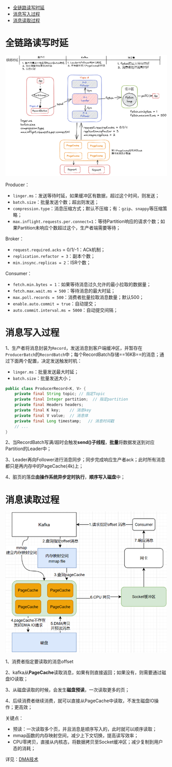 - [全链路读写时延](#全链路读写时延)
- [消息写入过程](#消息写入过程)
- [消息读取过程](#消息读取过程)

# 全链路读写时延
![](../../images/kakfa-process.png)

Producer：
- `linger.ms`：发送等待时延，如果缓冲区有数据，超过这个时间，则发送；
- `batch.size`：批量发送个数；超出则发送；
- `compression.type`：消息压缩方式；默认不压缩；有：`gzip`、`snappy`等压缩策略；
- `max.inflight.requests.per.connect=1`：等待Partition响应的请求个数；如果Partition未响应个数超过这个，生产者端需要等待；

Broker：
- `request.required.acks` = 0/1/-1：ACk机制；
- `replication.refactor = 3`：副本个数；
- `min.insync.replicas = 2`：ISR个数；

Consumer：
- `fetch.min.bytes = 1`：如果等待消息过久允许的最小拉取的数据量；
- `fetch.max.wait.ms = 500`：等待消息的最大时延；
- `max.poll.records = 500`：消费者批量拉取消息数量；默认500；
- `enable.auto.commit = true`：自动提交；
- `auto.commit.interval.ms = 5000`：自动提交间隔；

# 消息写入过程
1、生产者将消息封装为`Record`，发送消息到客户端缓冲区，并暂存在`ProducerBatch`的`RecordBatch`中；每个RecordBatch存储==16KB==的消息；通过下面两个配置，决定发送触发时机：
- `linger.ms`：批量发送最大时延；
- `batch.size`：批量发送大小；

```java
public class ProducerRecord<K, V> {
    private final String topic; // 指定Topic
    private final Integer partition;  // 指定partition
    private final Headers headers;
    private final K key;    // 消息key
    private final V value;  // 消息体
    private final Long timestamp;   // 消息时间戳
    // ...
}
```

2、当RecordBatch写满/超时会触发**send()子线程**，**批量**将数据发送到对应Partition的Leader中；

3、Leader再向Follower进行消息同步；同步完成响应生产者ack；此时所有消息都只是再内存中的PageCache(4k)上；

4、脏页的落盘**由操作系统异步定时执行**，**顺序写入磁盘**中；


# 消息读取过程

<img title="" src="../../images/kafka%E5%8F%91%E9%80%81%E6%B6%88%E6%81%AF.png" alt="image-20200522175607759" style="zoom: 80%;">

1、消费者指定要读取的消息offset

2、kafka从**PageCache**读取消息，如果有则直接返回；如果没有，则需要通过磁盘IO读取；

3、从磁盘读取的时候，会发生**磁盘预读**，一次读取更多的页；

4、后续消费者继续消费，就可以直接从PageCache中读取，不发生磁盘IO操作；更高效；

关键点：
- 预读：一次读取多个页，并且消息是顺序写入的，此时就可以顺序读取；
- mmap函数的内存映射空间，减少上下文切换，提高读写效率；
- CPU零拷贝，直接从内核态，将数据拷贝至Socket缓冲区；减少复制到用户态的消耗；

详见：[DMA技术](../../OS/DMA%E6%8A%80%E6%9C%AF.md)
